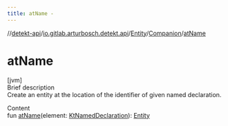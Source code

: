```yaml
---
title: atName -
---
```

//[detekt-api](../../../index.md)/[io.gitlab.arturbosch.detekt.api](../../index.md)/[Entity](../index.md)/[Companion](index.md)/[atName](at-name.md)



# atName  
[jvm]  
Brief description  
Create an entity at the location of the identifier of given named declaration.  
  
  
Content  
fun [atName](at-name.md)(element: [KtNamedDeclaration]()): [Entity](../index.md)  



